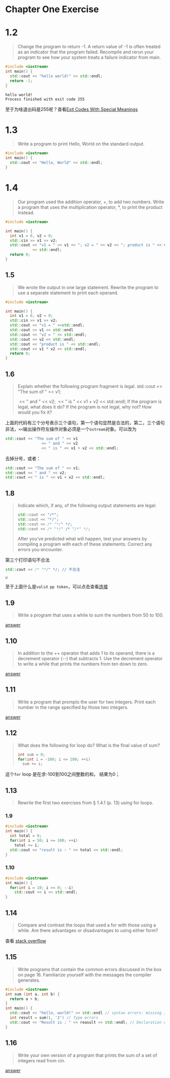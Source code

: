 # Chapter One Exercise

# 1.2

>Change the program to return -1. A return value of -1 is often treated as an indicator that the program failed. Recompile and rerun your program to see how your system treats a failure indicator from main.

```c++
#include <iostream>
int main() {
  std::cout << "hello world!" << std::endl;
  return -1;
}
```

```shell
hello world!
Process finished with exit code 255
```

至于为啥退出码是255呢？查看[Exit Codes With Special Meanings](https://tldp.org/LDP/abs/html/exitcodes.html)

# 1.3

> Write a program to print Hello, World on the standard output.

```c++
#include <iostream>
int main() {
  std::cout << "Hello, World" << std::endl;
}
```

# 1.4

> Our program used the addition operator, +, to add two numbers. Write a program that uses the multiplication operator, *, to print the product instead.

```c++
#include <iostream>

int main() {
  int v1 = 0, v2 = 0;
  std::cin >> v1 >> v2;
  std::cout << "v1 = " << v1 << "; v2 = " << v2 << "; product is " << v1 * v2
            << std::endl;
  return 0;
}
```

## 1.5

> We wrote the output in one large statement. Rewrite the program to use a separate statement to print each operand.

```c++
#include <iostream>

int main() {
  int v1 = 0, v2 = 0;
  std::cin >> v1 >> v2;
  std::cout << "v1 = " <<std::endl;
  std::cout << v1 << std::endl
  std::cout << "v2 = " << std::endl;
  std::cout << v2 << std::endl;
  std::cout << "product is " << std::endl;
  std::cout << v1 * v2 << std::endl;
  return 0;
}
```

## 1.6

> Explain whether the following program fragment is legal.
> std::cout << "The sum of " << v1; 
>
> ​				<< " and " << v2;
> ​                << " is " << v1 + v2 << std::endl;
> If the program is legal, what does it do? If the program is not legal, why not? How would you fix it?

上面的代码有三个分号表示三个语句，第一个语句显然是合法的，第二，三个语句非法，`<<`输出操作符左操作对象必须是一个`ostream`对象。可以改为

```c++
std::cout << "The sum of " << v1
  				<< " and " << v2
  				<< " is " << v1 + v2 << std::endl;

```

去掉分号，或者：

```c++
std::cout << "The sum of " << v1; 
std::cout << " and " << v2;
std::cout << " is " << v1 + v2 << std::endl;

```

## 1.8

> Indicate which, if any, of the following output statements are legal:
>
> ```c++
> std::cout << "/*";
> std::cout << "*/";
> std::cout << /* "*/" */;
> std::cout << /* "*/" /* "/*" */;
> ```
>
> After you’ve predicted what will happen, test your answers by compiling a program with each of these statements. Correct any errors you encounter.

第三个打印语句不合法

```c++
std::cout << /* "*/" */; // 不合法
```

<img src="https://cdn.jsdelivr.net/gh/CarberryChai/oss@master/image/79SqdE-8VxYou.png" style="zoom:50%;" />

至于上面什么是`valid pp token`，可以点击查看[连接](https://stackoverflow.com/questions/31320515/what-are-the-definitions-for-valid-and-invalid-pp-tokens)

## 1.9

> Write a program that uses a while to sum the numbers from 50 to 100.

[answer](./exercise1_9.cpp)

## 1.10

> In addition to the ++ operator that adds 1 to its operand, there is a decrement operator (--) that subtracts 1. Use the decrement operator to write a while that prints the numbers from ten down to zero.

[answer](./exercise1_10.cpp)

## 1.11

> Write a program that prompts the user for two integers. Print each number in the range specified by those two integers.

[answer](./exercise1_11.cpp)

## 1.12

> What does the following for loop do? What is the final value of sum?
>
> ```c++
> int sum = 0;
> for(int i = -100; i <= 100; ++i)
>   sum += i;
> ```

这个`for` loop 是在求-100到100之间整数的和， 结果为0；

## 1.13

> Rewrite the first two exercises from § 1.4.1 (p. 13) using for loops.

### 1.9

```c++
#include <iostream>
int main() {
  int total = 0;
  for(int i = 50; i <= 100; ++i)
    total += i;
  std::cout << "result is : " << total << std::endl;
}
```

### 1.10

```c++
#include <iostream>
int main() {
  for(int i = 10; i >= 0; --i)
    std::cout << i << std::endl;
}
```

## 1.14

> Compare and contrast the loops that used a for with those using a while. Are there advantages or disadvantages to using either form?

查看 [stack overflow](https://stackoverflow.com/questions/2950931/for-vs-while-in-c-programming)

## 1.15

> Write programs that contain the common errors discussed in the box on page 16. Familiarize yourself with the messages the compiler generates.

```c++
#include <iostream>
int sum (int a, int b) {
  return a + b;
}
int main() {
  std::cout << "hello, world!" << std::endl // syntax errors: missing ;
  int result = sum(1, '2') // Type errors
  std::cout << "Result is : " << reasult << std::endl; // Declaration errors, spelling error, reasult is not defined
}
```

## 1.16

> Write your own version of a program that prints the sum of a set of integers read from cin.

[answer](./exercise1_16.cpp)